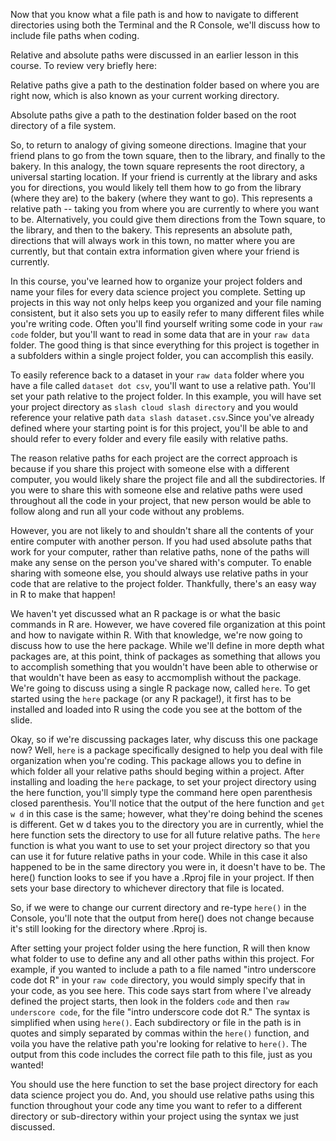 Now that you know what a file path is and how to navigate to different directories using both the Terminal and the R Console, we'll discuss how to include file paths when coding.

Relative and absolute paths were discussed in an earlier lesson in this course. To review very briefly here:

Relative paths give a path to the destination folder based on where you are right now, which is also known as your current working directory. 

Absolute paths give a path to the destination folder based on the root directory of a file system. 

So, to return to analogy of giving someone directions. Imagine that your friend plans to go from the town square, then to the library, and finally to the bakery. In this analogy, the town square represents the root directory, a universal starting location. If your friend is currently at the library and asks you for directions, you would likely tell them how to go from the library (where they are) to the bakery (where they want to go). This represents a relative path -- taking you from where you are currently to where you want to be. Alternatively, you could give them directions from the Town square, to the library, and then to the bakery. This represents an absolute path, directions that will always work in this town, no matter where you are currently, but that contain extra information given where your friend is currently.

In this course, you've learned how to organize your project folders and name your files for every data science project you complete. Setting up projects in this way not only helps keep you organized and your file naming consistent, but it also sets you up to easily refer to many different files while you're writing code. Often you'll find yourself writing some code in your `raw code` folder, but you'll want to read in some data that are in your `raw data` folder. The good thing is that since everything for this project is together in a subfolders within a single project folder, you can accomplish this easily. 

To easily reference back to a dataset in your `raw data` folder where you have a file called `dataset dot csv`, you'll want to use a relative path. You'll set your path relative to the project folder. In this example, you will have set your project directory as `slash cloud slash directory` and you would reference your relative path `data slash dataset.csv`.Since you've already defined where your starting point is for this project, you'll be able to and should refer to every folder and every file easily with relative paths. 

The reason relative paths for each project are the correct approach is because if you share this project with someone else with a different computer, you would likely share the project file and all the subdirectories. If you were to share this with someone else and relative paths were used throughout all the code in your project, that new person would be able to follow along and run all your code without any problems.

However, you are not likely to and shouldn't share all the contents of your entire computer with another person. If you had used absolute paths that work for your computer, rather than relative paths, none of the paths will make any sense on the person you've shared with's computer. To enable sharing with someone else, you should always use relative paths in your code that are relative to the project folder. Thankfully, there's an easy way in R to make that happen! 

We haven't yet discussed what an R package is or what the basic commands in R are. However, we have covered file organization at this point and how to navigate within R. With that knowledge, we're now going to discuss how to use the here package. While we'll define in more depth what packages are, at this point, think of packages as something that allows you to accomplish something that you wouldn't have been able to otherwise or that wouldn't have been as easy to accmomplish without the package. We're going to discuss using a single R package now, called `here`. To get started using the `here` package (or any R package!), it first has to be installed and loaded into R using the code you see at the bottom of the slide.

Okay, so if we're discussing packages later, why discuss this one package now? Well, `here` is a package specifically designed to help you deal with file organization when you're coding.  This package allows you to define in which folder all your relative paths should beging within a project. After installing and loading the `here` package, to set your project directory using the here function, you'll simply type the command here open parenthesis closed parenthesis. You'll notice that the output of the here function and `get w d` in this case is the same; however, what they're doing behind the scenes is different. Get w d takes you to the directory you are in currently, whiel the here function sets the directory to use for all future relative paths. The `here` function is what you want to use to set your project directory so that you can use it for future relative paths in your code. While in this case it also happened to be in the same directory you were in, it doesn't have to be. The here() function looks to see if you have a .Rproj file in your project. If then sets your base directory to whichever directory that file is located. 

So, if we were to change our current directory and re-type `here()` in the Console, you'll note that the output from here() does not change because it's still looking for the directory where .Rproj is. 

After setting your project folder using the here function, R will then know what folder to use to define any and all other paths within this project. For example, if you wanted to include a path to a file named "intro underscore code dot R" in your `raw code` directory, you would simply specify that in your code, as you see here. This code says start from where I've already defined the project starts, then look in the folders `code` and then `raw underscore code`, for the file "intro underscore code dot R." The syntax is simplified when using `here()`. Each subdirectory or file in the path is in quotes and simply separated by commas within the `here()` function, and voila you have the relative path you're looking for relative to `here()`. The output from this code includes the correct file path to this file, just as you wanted!

You should use the here function to set the base project directory for each data science project you do. And, you should use relative paths using this function throughout your code any time you want to refer to a different directory or sub-directory within your project using the syntax we just discussed. 

